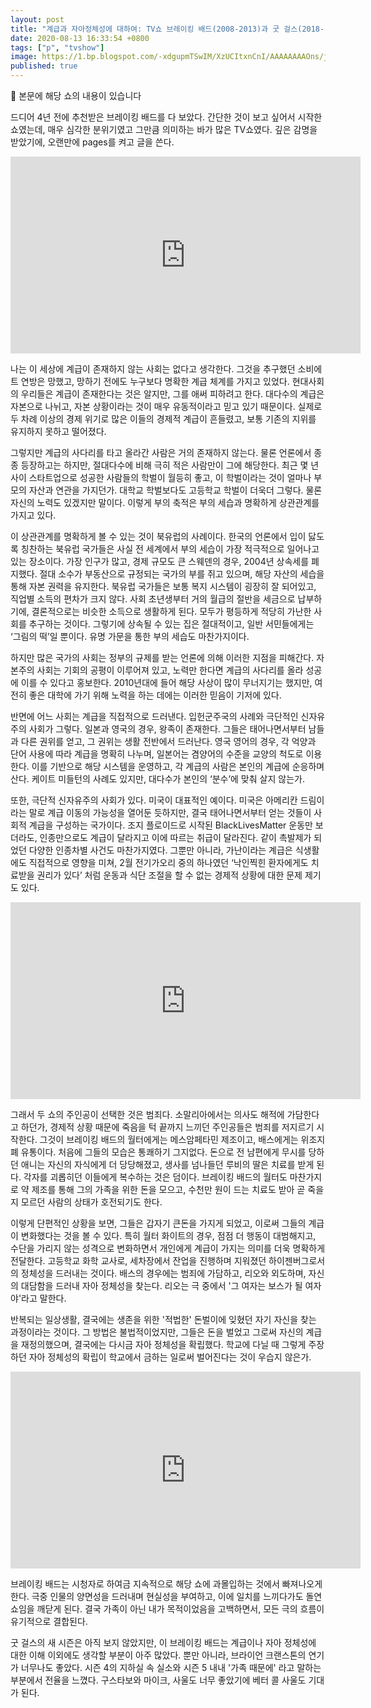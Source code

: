 ```yaml
---
layout: post
title: "계급과 자아정체성에 대하여: TV쇼 브레이킹 배드(2008-2013)과 굿 걸스(2018-)"
date: 2020-08-13 16:33:54 +0800
tags: ["p", "tvshow"]
image: https://1.bp.blogspot.com/-xdgupmTSwIM/XzUCItxnCnI/AAAAAAAAOns/jTxlM5HDbF4DfO-Swxu8vRsMxpe9zCq9wCLcBGAsYHQ/s2048/beaking-bad-season-5-part-1-poster.jpg
published: true
---
```


📌 본문에 해당 쇼의 내용이 있습니다

드디어 4년 전에 추천받은 브레이킹 배드를 다 보았다. 간단한 것이 보고 싶어서 시작한 쇼였는데, 매우 심각한 분위기였고 그만큼 의미하는 바가 많은 TV쇼였다. 깊은 감명을 받았기에, 오랜만에 pages를 켜고 글을 쓴다.

<iframe width="560" height="315" src="https://www.youtube.com/embed/yAAphfWE3Vs" frameborder="0" allow="accelerometer; autoplay; encrypted-media; gyroscope; picture-in-picture" allowfullscreen></iframe>

나는 이 세상에 계급이 존재하지 않는 사회는 없다고 생각한다. 그것을 추구했던 소비에트 연방은 망했고, 망하기 전에도 누구보다 명확한 계급 체계를 가지고 있었다. 현대사회의 우리들은 계급이 존재한다는 것은 알지만, 그를 애써 피하려고 한다. 대다수의 계급은 자본으로 나뉘고, 자본 상황이라는 것이 매우 유동적이라고 믿고 있기 때문이다. 실제로 두 차례 이상의 경제 위기로 많은 이들의 경제적 계급이 흔들렸고, 보통 기존의 지위를 유지하지 못하고 떨어졌다.

그렇지만 계급의 사다리를 타고 올라간 사람은 거의 존재하지 않는다. 물론 언론에서 종종 등장하고는 하지만, 절대다수에 비해 극히 적은 사람만이 그에 해당한다. 최근 몇 년 사이 스타트업으로 성공한 사람들의 학벌이 월등히 좋고, 이 학벌이라는 것이 얼마나 부모의 자산과 연관을 가지던가. 대학교 학벌보다도 고등학교 학벌이 더욱더 그렇다. 물론 자신의 노력도 있겠지만 말이다. 이렇게 부의 축적은 부의 세습과 명확하게 상관관계를 가지고 있다.

이 상관관계를 명확하게 볼 수 있는 것이 북유럽의 사례이다. 한국의 언론에서 입이 닳도록 칭찬하는 북유럽 국가들은 사실 전 세계에서 부의 세습이 가장 적극적으로 일어나고 있는 장소이다. 가장 인구가 많고, 경제 규모도 큰 스웨덴의 경우, 2004년 상속세를 폐지했다. 절대 소수가 부동산으로 규정되는 국가의 부를 쥐고 있으며, 해당 자산의 세습을 통해 자본 권력을 유지한다. 북유럽 국가들은 보통 복지 시스템이 굉장히 잘 되어있고, 직업별 소득의 편차가 크지 않다. 사회 초년생부터 거의 월급의 절반을 세금으로 납부하기에, 결론적으로는 비슷한 소득으로 생활하게 된다. 모두가 평등하게 적당히 가난한 사회를 추구하는 것이다. 그렇기에 상속될 수 있는 집은 절대적이고, 일반 서민들에게는 ‘그림의 떡’일 뿐이다. 유명 가문을 통한 부의 세습도 마찬가지이다.

하지만 많은 국가의 사회는 정부의 규제를 받는 언론에 의해 이러한 지점을 피해간다. 자본주의 사회는 기회의 공평이 이루어져 있고, 노력만 한다면 계급의 사다리를 올라 성공에 이를 수 있다고 홍보한다. 2010년대에 들어 해당 사상이 많이 무너지기는 했지만, 여전히 좋은 대학에 가기 위해 노력을 하는 데에는 이러한 믿음이 기저에 있다.

반면에 어느 사회는 계급을 직접적으로 드러낸다. 입헌군주국의 사례와 극단적인 신자유주의 사회가 그렇다. 일본과 영국의 경우, 왕족이 존재한다. 그들은 태어나면서부터 남들과 다른 권위를 얻고, 그 권위는 생활 전반에서 드러난다. 영국 영어의 경우, 각 억양과 단어 사용에 따라 계급을 명확히 나누며, 일본어는 겸양어의 수준을 교양의 척도로 이용한다. 이를 기반으로 해당 시스템을 운영하고, 각 계급의 사람은 본인의 계급에 순응하며 산다. 케이트 미들턴의 사례도 있지만, 대다수가 본인의 ‘분수’에 맞춰 살지 않는가.

또한, 극단적 신자유주의 사회가 있다. 미국이 대표적인 예이다. 미국은 아메리칸 드림이라는 말로 계급 이동의 가능성을 열어둔 듯하지만, 결국 태어나면서부터 얻는 것들이 사회적 계급을 구성하는 국가이다. 조지 플로이드로 시작된 BlackLivesMatter 운동만 보더라도, 인종만으로도 계급이 달라지고 이에 따르는 취급이 달라진다. 같이 촉발제가 되었던 다양한 인종차별 사건도 마찬가지였다. 그뿐만 아니라, 가난이라는 계급은 식생활에도 직접적으로 영향을 미쳐, 2월 전기가오리 중의 하나였던 ‘낙인찍힌 환자에게도 치료받을 권리가 있다’ 처럼 운동과 식단 조절을 할 수 없는 경제적 상황에 대한 문제 제기도 있다.

<iframe width="560" height="315" src="https://www.youtube.com/embed/kbjIaPzODs0" frameborder="0" allow="accelerometer; autoplay; encrypted-media; gyroscope; picture-in-picture" allowfullscreen></iframe>

그래서 두 쇼의 주인공이 선택한 것은 범죄다. 소말리아에서는 의사도 해적에 가담한다고 하던가, 경제적 상황 때문에 죽음을 턱 끝까지 느끼던 주인공들은 범죄를 저지르기 시작한다. 그것이 브레이킹 배드의 월터에게는 메스암페타민 제조이고, 배스에게는 위조지폐 유통이다. 처음에 그들의 모습은 통쾌하기 그지없다. 돈으로 전 남편에게 무시를 당하던 애니는 자신의 자식에게 더 당당해졌고, 생사를 넘나들던 루비의 딸은 치료를 받게 된다. 각자를 괴롭히던 이들에게 복수하는 것은 덤이다. 브레이킹 배드의 월터도 마찬가지로 약 제조를 통해 그의 가족을 위한 돈을 모으고, 수천만 원이 드는 치료도 받아 곧 죽을지 모르던 사람의 상태가 호전되기도 한다.

이렇게 단편적인 상황을 보면, 그들은 갑자기 큰돈을 가지게 되었고, 이로써 그들의 계급이 변화했다는 것을 볼 수 있다. 특히 월터 화이트의 경우, 점점 더 행동이 대범해지고, 수단을 가리지 않는 성격으로 변화하면서 개인에게 계급이 가지는 의미를 더욱 명확하게 전달한다. 고등학교 화학 교사로, 세차장에서 잔업을 진행하며 지워졌던 하이젠버그로서의 정체성을 드러내는 것이다. 배스의 경우에는 범죄에 가담하고, 리오와 외도하며, 자신의 대담함을 드러내 자아 정체성을 찾는다. 리오는 극 중에서 '그 여자는 보스가 될 여자야'라고 말한다.

반복되는 일상생활, 결국에는 생존을 위한 '적법한' 돈벌이에 잊혔던 자기 자신을 찾는 과정이라는 것이다. 그 방법은 불법적이었지만, 그들은 돈을 벌었고 그로써 자신의 계급을 재정의했으며, 결국에는 다시금 자아 정체성을 확립했다. 학교에 다닐 때 그렇게 주장하던 자아 정체성의 확립이 학교에서 금하는 일로써 벌어진다는 것이 우습지 않은가.

<iframe width="560" height="315" src="https://www.youtube.com/embed/R95f7VwXqIw" frameborder="0" allow="accelerometer; autoplay; encrypted-media; gyroscope; picture-in-picture" allowfullscreen></iframe>

브레이킹 배드는 시청자로 하여금 지속적으로 해당 쇼에 과몰입하는 것에서 빠져나오게 한다. 극중 인물의 양면성을 드러내며 현실성을 부여하고, 이에 일치를 느끼다가도 돌연 쇼임을 깨닫게 된다. 결국 가족이 아닌 내가 목적이었음을 고백하면서, 모든 극의 흐름이 유기적으로 결합된다.

굿 걸스의 새 시즌은 아직 보지 않았지만, 이 브레이킹 배드는 계급이나 자아 정체성에 대한 이해 이외에도 생각할 부분이 아주 많았다. 뿐만 아니라, 브라이언 크랜스톤의 연기가 너무나도 좋았다. 시즌 4의 지하실 속 실소와 시즌 5 내내 '가족 때문에' 라고 말하는 부분에서 전율을 느꼈다. 구스타보와 마이크, 사울도 너무 좋았기에 베터 콜 사울도 기대가 된다.